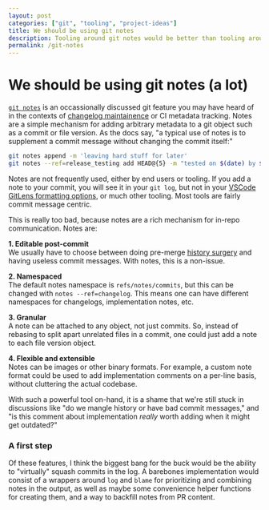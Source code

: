 ```yaml
---
layout: post
categories: ["git", "tooling", "project-ideas"]
title: We should be using git notes
description: Tooling around git notes would be better than tooling around commit messages.
permalink: /git-notes
---
```

# We should be using git notes (a lot)

[`git notes`] is an occassionally discussed git feature you may have heard of in the contexts of [changelog maintainence] or CI metadata tracking.
Notes are a simple mechanism for adding arbitrary metadata to a git object such as a commit or file version.
As the docs say, "a typical use of notes is to supplement a commit message without changing the commit itself:"
```bash
git notes append -m 'leaving hard stuff for later'
git notes --ref=release_testing add HEAD@{5} -m "tested on $(date) by $(users)"
```

Notes are not frequently used, either by end users or tooling.
If you add a note to your commit, you will see it in your `git log`,
but not in your [VSCode GitLens formatting options], or much other tooling.
Most tools are fairly commit message centric.

This is really too bad, because notes are a rich mechanism for in-repo communication.
Notes are:

**1. Editable post-commit**  
We usually have to choose between doing pre-merge [history surgery] and having useless commit messages.
With notes, this is a non-issue.

**2. Namespaced**  
The default notes namespace is `refs/notes/commits`, but this can be changed with `notes --ref=changelog`.
This means one can have different namespaces for changelogs, implementation notes, etc.

**3. Granular**  
A note can be attached to any object, not just commits.
So, instead of rebasing to split apart unrelated files in a commit,
one could just add a note to each file version object.

**4. Flexible and extensible**  
Notes can be images or other binary formats.
For example, a custom note format could be used to add implementation comments on a per-line basis,
without cluttering the actual codebase.

With such a powerful tool on-hand, it is a shame that we're still stuck in discussions like
"do we mangle history or have bad commit messages,"
and "is this comment about implementation _really_ worth adding when it might get outdated?"

### A first step

Of these features, I think the biggest bang for the buck would be the ability to "virtually" squash commits in the log.
A barebones implementation would consist of a wrappers around `log` and `blame` for prioritizing and combining notes in the output,
as well as maybe some convenience helper functions for creating them, and a way to backfill notes from PR content.

[`git notes`]: https://git-scm.com/docs/git-notes
[changelog maintainence]: https://dev.to/leehambley/effortlessly-maintain-a-high-quality-change-log-with-git-notes-4bm5
[history surgery]: https://about.gitlab.com/blog/2018/06/07/keeping-git-commit-history-clean/
[VSCode GitLens formatting options]: https://github.com/gitkraken/vscode-gitlens/wiki/Custom-Formatting#commit-tokens
